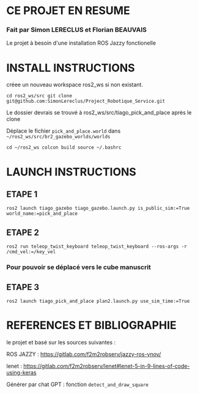 # CE PROJET EN RESUME
### Fait par Simon LERECLUS et Florian BEAUVAIS

Le projet à besoin d'une installation ROS Jazzy fonctionelle

# INSTALL INSTRUCTIONS

créee un nouveau workspace ros2_ws si non existant.

`cd ros2_ws/src
git clone git@github.com:SimonLereclus/Project_Robotique_Service.git`

Le dossier devrais se trouvé à ros2_ws/src/tiago_pick_and_place après le clone

Déplace le fichier `pick_and_place.world` dans `~/ros2_ws/src/br2_gazebo_worlds/worlds`

`cd ~/ros2_ws
colcon build
source ~/.bashrc`

# LAUNCH INSTRUCTIONS

## ETAPE 1

`ros2 launch tiago_gazebo tiago_gazebo.launch.py is_public_sim:=True world_name:=pick_and_place`

## ETAPE 2

`ros2 run teleop_twist_keyboard teleop_twist_keyboard --ros-args -r /cmd_vel:=/key_vel`
### Pour pouvoir se déplacé vers le cube manuscrit

## ETAPE 3

`ros2 launch tiago_pick_and_place plan2.launch.py use_sim_time:=True`

# REFERENCES ET BIBLIOGRAPHIE

le projet et basé sur les sources suivantes :

ROS JAZZY : https://gitlab.com/f2m2robserv/jazzy-ros-ynov/

lenet : https://gitlab.com/f2m2robserv/lenet#lenet-5-in-9-lines-of-code-using-keras

Générer par chat GPT : fonction `detect_and_draw_square` 

